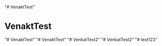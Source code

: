 "# VenaktTest" 
# VenaktTest
"# VenaktTest" 
"# VenaktTest" 
"# VenkatTest2" 
"# VenkatTest2" 
"# test123" 
